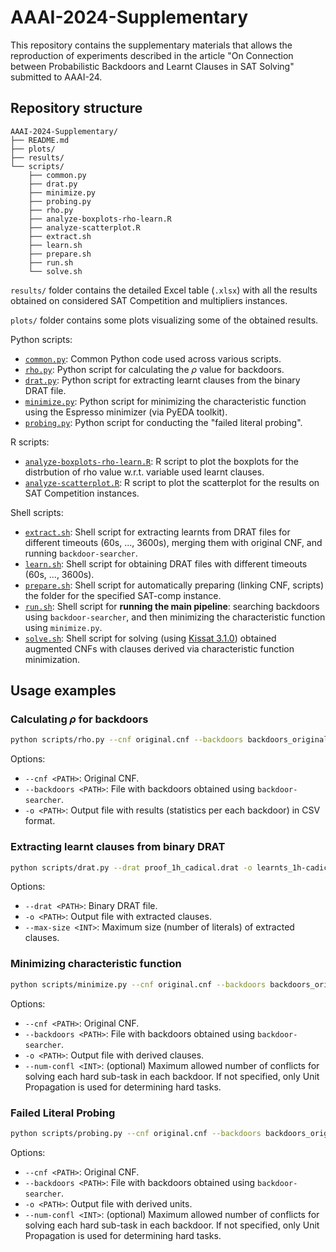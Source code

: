 # AAAI-2024-Supplementary

This repository contains the supplementary materials that allows the reproduction of experiments described in the article "On Connection between Probabilistic Backdoors and Learnt Clauses in SAT Solving" submitted to AAAI-24.

## Repository structure

```
AAAI-2024-Supplementary/
├── README.md
├── plots/
├── results/
└── scripts/
    ├── common.py
    ├── drat.py
    ├── minimize.py
    ├── probing.py
    ├── rho.py
    ├── analyze-boxplots-rho-learn.R
    ├── analyze-scatterplot.R
    ├── extract.sh
    ├── learn.sh
    ├── prepare.sh
    ├── run.sh
    └── solve.sh
```

`results/` folder contains the detailed Excel table (`.xlsx`) with all the results obtained on considered SAT Competition and multipliers instances.

`plots/` folder contains some plots visualizing some of the obtained results.

Python scripts:

- [`common.py`](scripts/common.py): Common Python code used across various scripts.
- [`rho.py`](scripts/rho.py): Python script for calculating the $\rho$ value for backdoors.
- [`drat.py`](scripts/drat.py): Python script for extracting learnt clauses from the binary DRAT file.
- [`minimize.py`](scripts/minimize.py): Python script for minimizing the characteristic function using the Espresso minimizer (via PyEDA toolkit).
- [`probing.py`](scripts/probing.py): Python script for conducting the "failed literal probing".

R scripts:
- [`analyze-boxplots-rho-learn.R`](scripts/analyze-boxplots-rho-learn.R): R script to plot the boxplots for the distrbution of rho value w.r.t. variable used learnt clauses.
- [`analyze-scatterplot.R`](scripts/analyze-scatterplot.R): R script to plot the scatterplot for the results on SAT Competition instances.

Shell scripts:

- [`extract.sh`](scripts/extract.sh): Shell script for extracting learnts from DRAT files for different timeouts (60s, ..., 3600s), merging them with original CNF, and running `backdoor-searcher`.
- [`learn.sh`](scripts/learn.sh): Shell script for obtaining DRAT files with different timeouts (60s, ..., 3600s).
- [`prepare.sh`](scripts/prepare.sh): Shell script for automatically preparing (linking CNF, scripts) the folder for the specified SAT-comp instance.
- [`run.sh`](scripts/run.sh): Shell script for **running the main pipeline**: searching backdoors using `backdoor-searcher`, and then minimizing the characteristic function using `minimize.py`.
- [`solve.sh`](scripts/solve.sh): Shell script for solving (using [Kissat 3.1.0](https://github.com/arminbiere/kissat/releases/tag/rel-3.1.0)) obtained augmented CNFs with clauses derived via characteristic function minimization.

## Usage examples

### Calculating $\rho$ for backdoors

```sh
python scripts/rho.py --cnf original.cnf --backdoors backdoors_original_1k.txt -o data_rho_original.csv
```

Options:

- `--cnf <PATH>`: Original CNF.
- `--backdoors <PATH>`: File with backdoors obtained using `backdoor-searcher`.
- `-o <PATH>`: Output file with results (statistics per each backdoor) in CSV format.

### Extracting learnt clauses from binary DRAT

```sh
python scripts/drat.py --drat proof_1h_cadical.drat -o learnts_1h-cadical_max10.txt --max-size 10
```

Options:

- `--drat <PATH>`: Binary DRAT file.
- `-o <PATH>`: Output file with extracted clauses.
- `--max-size <INT>`: Maximum size (number of literals) of extracted clauses.

### Minimizing characteristic function

```sh
python scripts/minimize.py --cnf original.cnf --backdoors backdoors_original_1k.txt -o derived_original.txt
```

Options:

- `--cnf <PATH>`: Original CNF.
- `--backdoors <PATH>`: File with backdoors obtained using `backdoor-searcher`.
- `-o <PATH>`: Output file with derived clauses.
- `--num-confl <INT>`: (optional) Maximum allowed number of conflicts for solving each hard sub-task in each backdoor. If not specified, only Unit Propagation is used for determining hard tasks.

### Failed Literal Probing

```sh
python scripts/probing.py --cnf original.cnf --backdoors backdoors_original_1k.txt -o derived_original.txt
```

Options:

- `--cnf <PATH>`: Original CNF.
- `--backdoors <PATH>`: File with backdoors obtained using `backdoor-searcher`.
- `-o <PATH>`: Output file with derived units.
- `--num-confl <INT>`: (optional) Maximum allowed number of conflicts for solving each hard sub-task in each backdoor. If not specified, only Unit Propagation is used for determining hard tasks.
